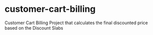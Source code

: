 # customer-cart-billing
Customer Cart Billing Project that calculates the final discounted price based on the Discount Slabs
